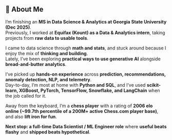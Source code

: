 ## 👋 About Me

I’m finishing an **MS in Data Science & Analytics at Georgia State University (Dec 2025)**.  
Previously, I worked at **Equifax (Kount) as a Data & Analytics intern**, taking projects from **raw data to usable tools**.

I came to data science through **math and stats**, and stuck around because I enjoy the mix of **thinking and building**.  
Lately, I’ve been exploring **practical ways to use generative AI** alongside **bread-and-butter analytics**.

I’ve picked up **hands-on experience** across **prediction, recommendations, anomaly detection, NLP, and telemetry**.  
Day-to-day, I’m most at home with **Python and SQL**, and I’ve used **scikit-learn, XGBoost, PyTorch, TensorFlow, Snowflake, and LangChain** when the job called for it.

Away from the keyboard, I’m a **chess player** with a rating of **2006 elo online (~99.7th percentile of a 200M+ active Chess.com player base)**, and also  **lift iron for fun**.

**Next stop: a full-time Data Scientist / ML Engineer role** where **useful beats flashy** and **shipped beats hypothetical**.
